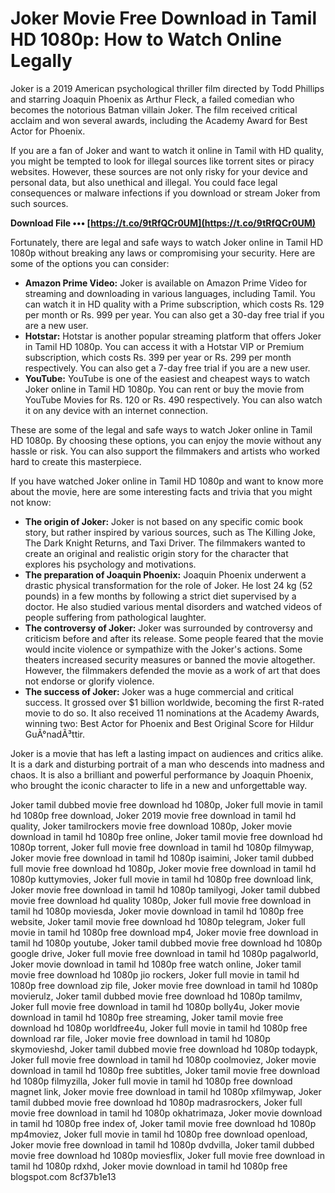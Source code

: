 # Joker Movie Free Download in Tamil HD 1080p: How to Watch Online Legally
  
Joker is a 2019 American psychological thriller film directed by Todd Phillips and starring Joaquin Phoenix as Arthur Fleck, a failed comedian who becomes the notorious Batman villain Joker. The film received critical acclaim and won several awards, including the Academy Award for Best Actor for Phoenix.
  
If you are a fan of Joker and want to watch it online in Tamil with HD quality, you might be tempted to look for illegal sources like torrent sites or piracy websites. However, these sources are not only risky for your device and personal data, but also unethical and illegal. You could face legal consequences or malware infections if you download or stream Joker from such sources.
 
**Download File ••• [https://t.co/9tRfQCr0UM](https://t.co/9tRfQCr0UM)**


  
Fortunately, there are legal and safe ways to watch Joker online in Tamil HD 1080p without breaking any laws or compromising your security. Here are some of the options you can consider:
  
- **Amazon Prime Video:** Joker is available on Amazon Prime Video for streaming and downloading in various languages, including Tamil. You can watch it in HD quality with a Prime subscription, which costs Rs. 129 per month or Rs. 999 per year. You can also get a 30-day free trial if you are a new user.
- **Hotstar:** Hotstar is another popular streaming platform that offers Joker in Tamil HD 1080p. You can access it with a Hotstar VIP or Premium subscription, which costs Rs. 399 per year or Rs. 299 per month respectively. You can also get a 7-day free trial if you are a new user.
- **YouTube:** YouTube is one of the easiest and cheapest ways to watch Joker online in Tamil HD 1080p. You can rent or buy the movie from YouTube Movies for Rs. 120 or Rs. 490 respectively. You can also watch it on any device with an internet connection.

These are some of the legal and safe ways to watch Joker online in Tamil HD 1080p. By choosing these options, you can enjoy the movie without any hassle or risk. You can also support the filmmakers and artists who worked hard to create this masterpiece.
  
If you have watched Joker online in Tamil HD 1080p and want to know more about the movie, here are some interesting facts and trivia that you might not know:

- **The origin of Joker:** Joker is not based on any specific comic book story, but rather inspired by various sources, such as The Killing Joke, The Dark Knight Returns, and Taxi Driver. The filmmakers wanted to create an original and realistic origin story for the character that explores his psychology and motivations.
- **The preparation of Joaquin Phoenix:** Joaquin Phoenix underwent a drastic physical transformation for the role of Joker. He lost 24 kg (52 pounds) in a few months by following a strict diet supervised by a doctor. He also studied various mental disorders and watched videos of people suffering from pathological laughter.
- **The controversy of Joker:** Joker was surrounded by controversy and criticism before and after its release. Some people feared that the movie would incite violence or sympathize with the Joker's actions. Some theaters increased security measures or banned the movie altogether. However, the filmmakers defended the movie as a work of art that does not endorse or glorify violence.
- **The success of Joker:** Joker was a huge commercial and critical success. It grossed over $1 billion worldwide, becoming the first R-rated movie to do so. It also received 11 nominations at the Academy Awards, winning two: Best Actor for Phoenix and Best Original Score for Hildur GuÃ°nadÃ³ttir.

Joker is a movie that has left a lasting impact on audiences and critics alike. It is a dark and disturbing portrait of a man who descends into madness and chaos. It is also a brilliant and powerful performance by Joaquin Phoenix, who brought the iconic character to life in a new and unforgettable way.
 
Joker tamil dubbed movie free download hd 1080p,  Joker full movie in tamil hd 1080p free download,  Joker 2019 movie free download in tamil hd quality,  Joker tamilrockers movie free download 1080p,  Joker movie download in tamil hd 1080p free online,  Joker tamil movie free download hd 1080p torrent,  Joker full movie free download in tamil hd 1080p filmywap,  Joker movie free download in tamil hd 1080p isaimini,  Joker tamil dubbed full movie free download hd 1080p,  Joker movie free download in tamil hd 1080p kuttymovies,  Joker full movie in tamil hd 1080p free download link,  Joker movie free download in tamil hd 1080p tamilyogi,  Joker tamil dubbed movie free download hd quality 1080p,  Joker full movie free download in tamil hd 1080p moviesda,  Joker movie download in tamil hd 1080p free website,  Joker tamil movie free download hd 1080p telegram,  Joker full movie in tamil hd 1080p free download mp4,  Joker movie free download in tamil hd 1080p youtube,  Joker tamil dubbed movie free download hd 1080p google drive,  Joker full movie free download in tamil hd 1080p pagalworld,  Joker movie download in tamil hd 1080p free watch online,  Joker tamil movie free download hd 1080p jio rockers,  Joker full movie in tamil hd 1080p free download zip file,  Joker movie free download in tamil hd 1080p movierulz,  Joker tamil dubbed movie free download hd 1080p tamilmv,  Joker full movie free download in tamil hd 1080p bolly4u,  Joker movie download in tamil hd 1080p free streaming,  Joker tamil movie free download hd 1080p worldfree4u,  Joker full movie in tamil hd 1080p free download rar file,  Joker movie free download in tamil hd 1080p skymovieshd,  Joker tamil dubbed movie free download hd 1080p todaypk,  Joker full movie free download in tamil hd 1080p coolmoviez,  Joker movie download in tamil hd 1080p free subtitles,  Joker tamil movie free download hd 1080p filmyzilla,  Joker full movie in tamil hd 1080p free download magnet link,  Joker movie free download in tamil hd 1080p xfilmywap,  Joker tamil dubbed movie free download hd 1080p madrasrockers,  Joker full movie free download in tamil hd 1080p okhatrimaza,  Joker movie download in tamil hd 1080p free index of,  Joker tamil movie free download hd 1080p mp4moviez,  Joker full movie in tamil hd 1080p free download openload,  Joker movie free download in tamil hd 1080p dvdvilla,  Joker tamil dubbed movie free download hd 1080p moviesflix,  Joker full movie free download in tamil hd 1080p rdxhd,  Joker movie download in tamil hd 1080p free blogspot.com
 8cf37b1e13
 
